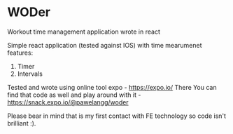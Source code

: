 # WODer

Workout time management application wrote in react


Simple react application (tested against IOS) with time mearumenet features:

1) Timer
2) Intervals

Tested and wrote using online tool expo - https://expo.io/
There You can find that code as well and play around with it - https://snack.expo.io/@pawelangg/woder

Please bear in mind that is my first contact with FE technology so code isn't brilliant :).

